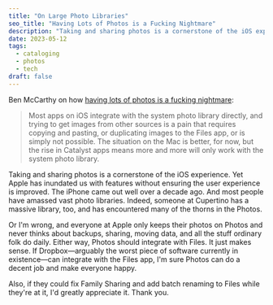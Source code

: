 ```yaml
---
title: "On Large Photo Libraries"
seo_title: "Having Lots of Photos is a Fucking Nightmare"
description: "Taking and sharing photos is a cornerstone of the iOS experience. Yet Apple has inundated us with features without ensuring the user experience is improved."
date: 2023-05-12
tags:
  - cataloging
  - photos
  - tech
draft: false
---
```


Ben McCarthy on how [having lots of photos is a fucking nightmare](https://www.benricemccarthy.com/having-lots-of-photos-is-a-f-king-nightmare/):

> Most apps on iOS integrate with the system photo library directly, and trying to get images from other sources is a pain that requires copying and pasting, or duplicating images to the Files app, or is simply not possible. The situation on the Mac is better, for now, but the rise in Catalyst apps means more and more will only work with the system photo library.

Taking and sharing photos is a cornerstone of the iOS experience. Yet Apple has inundated us with features without ensuring the user experience is improved. The iPhone came out well over a decade ago. And most people have amassed vast photo libraries. Indeed, someone at Cupertino has a massive library, too, and has encountered many of the thorns in the Photos.

Or I'm wrong, and everyone at Apple only keeps their photos on Photos and never thinks about backups, sharing, moving data, and all the stuff ordinary folk do daily. Either way, Photos should integrate with Files. It just makes sense. If Dropbox—arguably the worst piece of software currently in existence—can integrate with the Files app, I'm sure Photos can do a decent job and make everyone happy.

Also, if they could fix Family Sharing and add batch renaming to Files while they're at it, I'd greatly appreciate it. Thank you.
